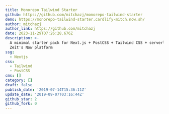 ```yaml
---
title: Monorepo Tailwind Starter
github: https://github.com/mitchazj/monorepo-tailwind-starter
demo: https://monorepo-tailwind-starter.cardlify-mitch.now.sh/
author: mitchazj
author_link: https://github.com/mitchazj
date: 2023-11-29T07:26:28.676Z
description: >-
  A minimal starter pack for Next.js + PostCSS + Tailwind CSS + serverless on
  Zeit's Now platform
ssg:
  - Nextjs
css:
  - Tailwind
  - PostCSS
cms: []
category: []
draft: false
publish_date: '2019-07-14T15:36:11Z'
update_date: '2019-09-07T03:16:44Z'
github_star: 2
github_fork: 0
---
```

